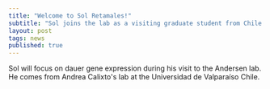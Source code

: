 ```yaml
---
title: "Welcome to Sol Retamales!"
subtitle: "Sol joins the lab as a visiting graduate student from Chile."
layout: post
tags: news
published: true
---
```


Sol will focus on dauer gene expression during his visit to the Andersen lab. He comes from Andrea Calixto's lab at the Universidad de Valparaíso Chile.